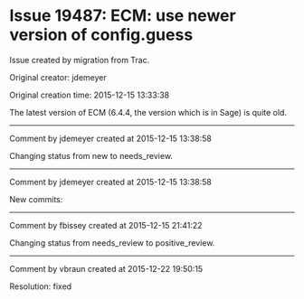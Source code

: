 # Issue 19487: ECM: use newer version of config.guess

Issue created by migration from Trac.

Original creator: jdemeyer

Original creation time: 2015-12-15 13:33:38

The latest version of ECM (6.4.4, the version which is in Sage) is quite old.


---

Comment by jdemeyer created at 2015-12-15 13:38:58

Changing status from new to needs_review.


---

Comment by jdemeyer created at 2015-12-15 13:38:58

New commits:


---

Comment by fbissey created at 2015-12-15 21:41:22

Changing status from needs_review to positive_review.


---

Comment by vbraun created at 2015-12-22 19:50:15

Resolution: fixed
